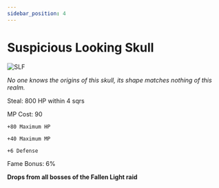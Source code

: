 ```yaml
---
sidebar_position: 4
---
```


# Suspicious Looking Skull

![SLF](https://vwiki.valorserver.com/api/item/picture/susicious%20looking%20skull)

<i>No one knows the origins of this skull, its shape matches nothing of this realm.</i>

Steal: 800 HP within 4 sqrs

MP Cost: 90

    +80 Maximum HP
    
    +40 Maximum MP
    
    +6 Defense

Fame Bonus: 6%

**Drops from all bosses of the Fallen Light raid**

